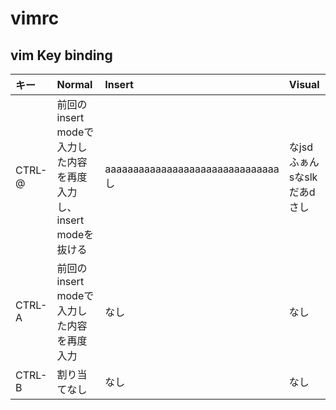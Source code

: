 # vimrc

## vim Key binding

|キー|Normal|Insert|Visual|
|:--|:--|:--|:--|
|CTRL-@|前回のinsert modeで入力した内容を再度入力し、insert modeを抜ける|aaaaaaaaaaaaaaaaaaaaaaaaaaaaaaaし|なjsdふぁんsなslkだあdさし|
|CTRL-A|前回のinsert modeで入力した内容を再度入力|なし|なし|
|CTRL-B|割り当てなし|なし|なし|
